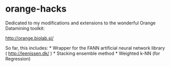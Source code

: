 orange-hacks
============

Dedicated to my modifications and extensions to the wonderful Orange Datamining toolkit:

http://orange.biolab.si/

So far, this includes:
    * Wrapper for the FANN artificial neural network library ( http://leenissen.dk/ )
    * Stacking ensemble method
    * Weighted k-NN (for Regression)
